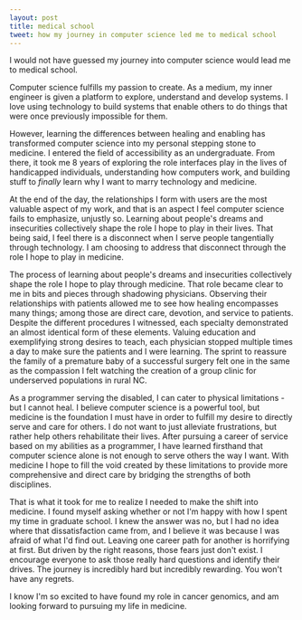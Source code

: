 ```yaml
--- 
layout: post 
title: medical school 
tweet: how my journey in computer science led me to medical school 
---
```


I would not have guessed my journey into computer science would lead me to 
medical school.

Computer science fulfills my passion to create. As a medium, my inner engineer 
is given a platform to explore, understand and develop systems. I love using
technology to build systems that enable others to do things that were once
previously impossible for them. 

However, learning the differences between healing and enabling has transformed
computer science into my personal stepping stone to medicine. I entered the 
field of accessibility as an undergraduate. From there, it took me 8 years
of exploring the role interfaces play in the lives of handicapped individuals, 
understanding how computers work, and building stuff to *finally* learn why 
I want to marry technology and medicine. 

At the end of the day, the relationships I form with users are the most valuable 
aspect of my work, and that is an aspect I feel computer science fails to emphasize,
unjustly so. Learning about people's dreams and insecurities collectively 
shape the role I hope to play in their lives. That being said, I feel 
there is a disconnect when I serve people tangentially through technology. I 
am choosing to address that disconnect through the role I hope to play in medicine.

The process of learning about people's dreams and insecurities collectively
shape the role I hope to play through medicine. That role became clear to me
in bits and pieces through shadowing physicians. Observing their relationships 
with patients allowed me to see how healing encompasses many things; among those are
direct care, devotion, and service to patients. Despite the different procedures
I witnessed, each specialty demonstrated an almost identical form of these
elements. Valuing education and exemplifying strong desires to teach, each
physician stopped multiple times a day to make sure the patients and I were
learning. The sprint to reassure the family of a premature baby of a successful
surgery felt one in the same as the compassion I felt watching the creation of 
a group clinic for underserved populations in rural NC. 

As a programmer serving the disabled, I can cater to physical limitations - but
I cannot heal. I believe computer science is a powerful tool, but medicine is
the foundation I must have in order to fulfill my desire to directly serve and
care for others. I do not want to just alleviate frustrations, but rather help
others rehabilitate their lives. After pursuing a career of service based on my
abilities as a programmer, I have learned firsthand that computer science alone
is not enough to serve others the way I want. With medicine I hope to fill the 
void created by these limitations to provide more comprehensive and direct care 
by bridging the strengths of both disciplines.

That is what it took for me to realize I needed to make the shift into medicine.
I found myself asking whether or not I'm happy with how I spent my time in graduate 
school. I knew the answer was no, but I had no idea where that dissatisfaction
came from, and I believe it was because I was afraid of what I'd find out. 
Leaving one career path for another is horrifying at first. But driven by the 
right reasons, those fears just don't exist. I encourage everyone to ask
those really hard questions and identify their drives. The journey is incredibly
hard but incredibly rewarding. You won't have any regrets. 

I know I'm so excited to have found my role in cancer genomics, and am looking
forward to pursuing my life in medicine.
